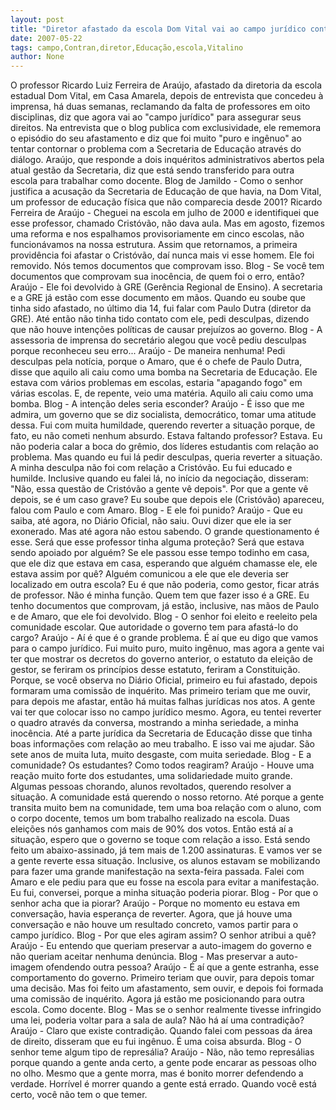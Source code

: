 ```yaml
---
layout: post
title: "Diretor afastado da escola Dom Vital vai ao campo jurídico contra Secretaria de Educação"
date: 2007-05-22
tags: campo,Contran,diretor,Educação,escola,Vitalino
author: None
---
```

O professor Ricardo Luiz Ferreira de Ara&uacute;jo, afastado da diretoria da&nbsp;escola estadual Dom Vital, em Casa Amarela, depois de entrevista que&nbsp;concedeu &agrave; imprensa, h&aacute; duas semanas, reclamando da falta de professores&nbsp;em oito disciplinas, diz que agora vai ao &quot;campo jur&iacute;dico&quot; para assegurar&nbsp;seus direitos. 
Na entrevista que o blog publica com exclusividade, ele rememora o&nbsp;epis&oacute;dio do seu afastamento e diz que foi muito &quot;puro e ing&ecirc;nuo&quot; ao tentar&nbsp;contornar o problema com a Secretaria de Educa&ccedil;&atilde;o atrav&eacute;s do di&aacute;logo. 
Ara&uacute;jo, que responde a dois inqu&eacute;ritos administrativos abertos pela atual gest&atilde;o da Secretaria,&nbsp;diz que est&aacute; sendo transferido&nbsp;para outra escola&nbsp;para trabalhar como docente.
Blog de Jamildo - Como o senhor justifica a acusa&ccedil;&atilde;o da Secretaria de Educa&ccedil;&atilde;o de que havia, na Dom Vital, um professor de educa&ccedil;&atilde;o f&iacute;sica que n&atilde;o comparecia desde 2001?
Ricardo Ferreira de Ara&uacute;jo - Cheguei na escola em julho de 2000 e&nbsp;identifiquei que esse professor, chamado Crist&oacute;v&atilde;o, n&atilde;o dava aula. Mas em agosto, fizemos uma reforma e nos espalhamos provisoriamente em cinco escolas, n&atilde;o funcion&aacute;vamos na nossa estrutura. Assim que retornamos, a primeira provid&ecirc;ncia foi afastar o Crist&oacute;v&atilde;o, da&iacute; nunca mais vi esse homem. Ele foi removido. N&oacute;s temos documentos que comprovam isso.
Blog - Se voc&ecirc; tem documentos que comprovam sua inoc&ecirc;ncia, de quem foi o&nbsp;erro, ent&atilde;o?
Ara&uacute;jo - Ele foi devolvido &agrave; GRE (Ger&ecirc;ncia Regional de Ensino). A&nbsp;secretaria e a GRE j&aacute; est&atilde;o com esse documento em m&atilde;os. Quando eu soube que tinha sido afastado, no &uacute;ltimo dia 14, fui falar com Paulo Dutra (diretor da GRE). At&eacute; ent&atilde;o n&atilde;o tinha tido contato com ele, pedi desculpas, dizendo que n&atilde;o houve inten&ccedil;&otilde;es pol&iacute;ticas de causar preju&iacute;zos ao governo.
Blog - A assessoria de imprensa do secret&aacute;rio alegou que voc&ecirc; pediu&nbsp;desculpas porque reconheceu seu erro...
Ara&uacute;jo - De maneira nenhuma! Pedi desculpas pela not&iacute;cia, porque o Amaro,&nbsp;que &eacute; o chefe de Paulo Dutra, disse que aquilo ali caiu como uma bomba na Secretaria de Educa&ccedil;&atilde;o. Ele estava com v&aacute;rios problemas em escolas, estaria &quot;apagando fogo&quot; em v&aacute;rias escolas. E, de repente, veio uma mat&eacute;ria. Aquilo ali caiu como uma bomba.
Blog - A inten&ccedil;&atilde;o deles seria esconder?
Ara&uacute;jo - &Eacute; isso que me admira, um governo que se diz socialista,&nbsp;democr&aacute;tico, tomar uma atitude dessa. Fui com muita humildade, querendo reverter a situa&ccedil;&atilde;o porque, de fato, eu n&atilde;o cometi nenhum absurdo. Estava faltando professor? Estava. Eu n&atilde;o poderia calar a boca do gr&ecirc;mio, dos l&iacute;deres estudantis com rela&ccedil;&atilde;o ao problema. Mas quando eu fui l&aacute; pedir desculpas, queria reverter a situa&ccedil;&atilde;o. A minha desculpa n&atilde;o foi com rela&ccedil;&atilde;o a Crist&oacute;v&atilde;o. Eu fui educado e humilde. Inclusive quando eu falei l&aacute;, no in&iacute;cio da negocia&ccedil;&atilde;o, disseram: &quot;N&atilde;o, essa quest&atilde;o de Crist&oacute;v&atilde;o a gente v&ecirc; depois&quot;. Por que a gente v&ecirc; depois,&nbsp;se &eacute; um caso grave? Eu soube que depois ele (Crist&oacute;v&atilde;o) apareceu, falou com Paulo e com Amaro.
Blog - E ele foi punido?
Ara&uacute;jo - Que eu saiba, at&eacute; agora, no Di&aacute;rio Oficial, n&atilde;o saiu. Ouvi dizer&nbsp;que ele ia ser exonerado. Mas at&eacute; agora n&atilde;o estou sabendo. O grande questionamento &eacute; esse. Ser&aacute; que esse professor tinha alguma prote&ccedil;&atilde;o? Ser&aacute; que estava sendo apoiado por algu&eacute;m? Se ele passou esse tempo todinho em casa, que ele diz que estava em casa, esperando que algu&eacute;m chamasse ele, ele estava assim por qu&ecirc;? Algu&eacute;m comunicou a ele que ele deveria ser localizado em outra escola? Eu &eacute; que n&atilde;o poderia, como gestor, ficar atr&aacute;s de professor. N&atilde;o &eacute; minha fun&ccedil;&atilde;o. Quem tem que fazer isso &eacute; a GRE. Eu tenho documentos que comprovam, j&aacute; est&atilde;o, inclusive, nas m&atilde;os de Paulo e de Amaro, que ele foi devolvido.
Blog - O senhor foi eleito e reeleito pela comunidade escolar. Que autoridade o governo tem para afast&aacute;-lo do cargo?
Ara&uacute;jo - A&iacute; &eacute; que &eacute; o grande problema. &Eacute; a&iacute; que eu digo que vamos para o campo jur&iacute;dico. Fui muito puro, muito ing&ecirc;nuo, mas agora a gente vai ter que mostrar os decretos do governo anterior, o estatuto da elei&ccedil;&atilde;o de gestor, se feriram os princ&iacute;pios desse estatuto, feriram a Constitui&ccedil;&atilde;o. Porque, se voc&ecirc; observa no Di&aacute;rio Oficial, primeiro eu fui afastado, depois formaram uma comiss&atilde;o de inqu&eacute;rito. Mas primeiro teriam que me ouvir, para depois me afastar, ent&atilde;o h&aacute; muitas falhas jur&iacute;dicas nos atos. A gente vai ter que colocar isso no campo jur&iacute;dico mesmo. Agora, eu tentei reverter o quadro atrav&eacute;s da conversa, mostrando a minha seriedade, a minha inoc&ecirc;ncia. At&eacute; a parte jur&iacute;dica da Secretaria de Educa&ccedil;&atilde;o disse que tinha boas informa&ccedil;&otilde;es com rela&ccedil;&atilde;o ao meu trabalho. E isso vai me ajudar. S&atilde;o sete anos de muita luta, muito desgaste, com muita seriedade.
Blog - E a comunidade? Os estudantes? Como todos reagiram?
Ara&uacute;jo - Houve uma rea&ccedil;&atilde;o muito forte dos estudantes, uma solidariedade&nbsp;muito grande. Algumas pessoas chorando, alunos revoltados, querendo resolver a situa&ccedil;&atilde;o. A comunidade est&aacute; querendo o nosso retorno. At&eacute; porque a gente transita muito bem na comunidade, tem uma boa rela&ccedil;&atilde;o com o aluno, com o corpo docente, temos um bom trabalho realizado na escola. Duas elei&ccedil;&otilde;es n&oacute;s ganhamos com mais de 90% dos votos. Ent&atilde;o est&aacute; a&iacute; a situa&ccedil;&atilde;o, espero que o governo se toque com rela&ccedil;&atilde;o a isso. Est&aacute; sendo feito um abaixo-assinado, j&aacute; tem mais de 1.200 assinaturas. E vamos ver se a gente reverte essa situa&ccedil;&atilde;o. Inclusive, os alunos estavam se mobilizando para fazer uma grande manifesta&ccedil;&atilde;o na sexta-feira passada. Falei com Amaro e ele pediu para que eu fosse na escola para evitar a manifesta&ccedil;&atilde;o. Eu fui, conversei, porque&nbsp;a minha situa&ccedil;&atilde;o poderia piorar.
Blog - Por que o senhor acha que ia piorar?
Ara&uacute;jo - Porque no momento eu estava em conversa&ccedil;&atilde;o, havia esperan&ccedil;a de reverter. Agora, que j&aacute; houve uma conversa&ccedil;&atilde;o e n&atilde;o houve um resultado concreto, vamos partir para o campo jur&iacute;dico.
Blog - Por que eles agiram assim? O senhor atribui a qu&ecirc;?
Ara&uacute;jo - Eu entendo que queriam preservar a auto-imagem do governo e n&atilde;o&nbsp;queriam aceitar nenhuma den&uacute;ncia.
Blog - Mas preservar a auto-imagem ofendendo outra pessoa?
Ara&uacute;jo - &Eacute; a&iacute; que a gente estranha, esse comportamento do governo.&nbsp;Primeiro teriam que ouvir, para depois tomar uma decis&atilde;o. Mas foi feito um afastamento, sem ouvir, e depois foi formada uma comiss&atilde;o de inqu&eacute;rito. Agora j&aacute; est&atilde;o me posicionando para outra escola. Como docente.
Blog - Mas se o senhor realmente tivesse infringido uma lei, poderia&nbsp;voltar
para a sala de aula? N&atilde;o h&aacute; a&iacute; uma contradi&ccedil;&atilde;o?
Ara&uacute;jo - Claro que existe contradi&ccedil;&atilde;o. Quando falei com pessoas da &aacute;rea de&nbsp;direito, disseram que eu fui ing&ecirc;nuo. &Eacute; uma coisa absurda.
Blog - O senhor teme algum tipo de repres&aacute;lia?
Ara&uacute;jo - N&atilde;o, n&atilde;o temo repres&aacute;lias porque quando a gente anda certo, a&nbsp;gente pode encarar as pessoas olho no olho. Mesmo que a gente morra, mas &eacute; bonito morrer defendendo a verdade. Horr&iacute;vel &eacute; morrer quando a gente est&aacute; errado. Quando voc&ecirc; est&aacute; certo, voc&ecirc; n&atilde;o tem o que temer. 